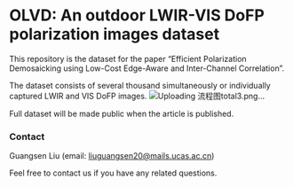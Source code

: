 # OLVD: An outdoor LWIR-VIS DoFP polarization images dataset

This repository is the dataset for the paper “Efficient Polarization Demosaicking using Low-Cost Edge-Aware and Inter-Channel Correlation”.

The dataset consists of several thousand simultaneously or individually captured LWIR and VIS DoFP images.
![Uploading 流程图total3.png…]()



Full dataset will be made public when the article is published.

### Contact
Guangsen Liu (email: liuguangsen20@mails.ucas.ac.cn)

Feel free to contact us if you have any related questions.
